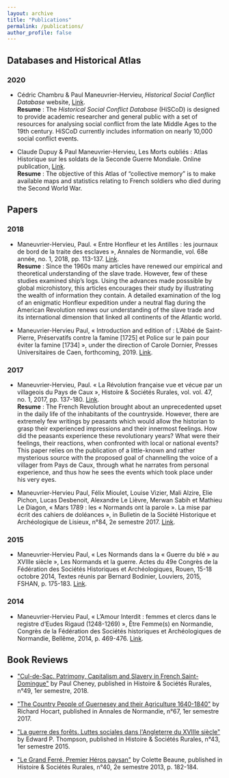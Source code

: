 ```yaml
---
layout: archive
title: "Publications"
permalink: /publications/
author_profile: false
---
```


## Databases and Historical Atlas
### 2020

- Cédric Chambru & Paul Maneuvrier-Hervieu, _Historical Social Conflict Database_ website, [Link](https://www.unicaen.fr/hiscod/).
<br>**Resume** : The _Historical Social Conflict Database_ (HiSCoD) is designed to provide academic researcher and general public with a set of resources for analysing social conflict from the late Middle Ages to the 19th century. HiSCoD currently includes information on nearly 10,000 social conflict events.

- Claude Dupuy & Paul Maneuvrier-Hervieu, Les Morts oubliés : Atlas Historique sur les soldats de la Seconde Guerre Mondiale. Online publication, [Link](https://mortsoublies.fr/).
<br>**Resume** : The objective of this Atlas of “collective memory” is to make available maps and statistics relating to French soldiers who died during the Second World War.

## Papers
### 2018

- Maneuvrier-Hervieu, Paul. « Entre Honfleur et les Antilles : les journaux de bord de la traite des esclaves », Annales de Normandie, vol. 68e année, no. 1, 2018, pp. 113-137. [Link](https://www.cairn.info/revue-annales-de-normandie-2018-1-page-113.htm).
<br>**Resume** : Since the 1960s many articles have renewed our empirical and theoretical understanding of the slave trade. However, few of these studies examined ship’s logs. Using the advances made posssible by global microhistory, this articles encourages their study by illustrating the wealth of information they contain. A detailed examination of the log of an enigmatic Honfleur expedition under a neutral flag during the American Revolution renews our understanding of the slave trade and its international dimension that linked all continents of the Atlantic world.

- Maneuvrier-Hervieu Paul, « Introduction and edition of : L’Abbé de Saint-Pierre, Préservatifs contre la famine [1725] et Police sur le pain pour éviter la famine [1734] », under the direction of Carole Dornier, Presses Universitaires de Caen, forthcoming, 2019. [Link](https://www.unicaen.fr/puc/sources/castel/doc/Economie/famine_intro.xml).

### 2017

- Maneuvrier-Hervieu, Paul. « La Révolution française vue et vécue par un villageois du Pays de Caux », Histoire & Sociétés Rurales, vol. vol. 47, no. 1, 2017, pp. 137-180. [Link](https://www.cairn.info/revue-histoire-et-societes-rurales-2017-1-page-137.htm).
<br>**Resume** : The French Revolution brought about an unprecedented upset in the daily life of the inhabitants of the countryside. However, there are extremely few writings by peasants which would allow the historian to grasp their experienced impressions and their innermost feelings. How did the peasants experience these revolutionary years? What were their feelings, their reactions, when confronted with local or national events? This paper relies on the publication of a little-known and rather mysterious source with the proposed goal of channelling the voice of a villager from Pays de Caux, through what he narrates from personal experience, and thus how he sees the events which took place under his very eyes.

- Maneuvrier-Hervieu Paul, Félix Mioulet, Louise Vizier, Mali Alzire, Elie Pichon, Lucas Desbenoit, Alexandre Le Lièvre, Merwan Sabih et Mathieu Le Diagon, « Mars 1789 : les « Normands ont la parole ». La mise par écrit des cahiers de doléances », in Bulletin de la Société Historique et Archéologique de Lisieux, n°84, 2e semestre 2017. [Link](http://www.societehistoriquedelisieux.fr/?p=7339).

### 2015

- Maneuvrier-Hervieu Paul, « Les Normands dans la « Guerre du blé » au XVIIIe siècle », Les Normands et la guerre. Actes du 49e Congrès de la Fédération des Sociétés Historiques et Archéologiques, Rouen, 15-18 octobre 2014, Textes réunis par Bernard Bodinier, Louviers, 2015, FSHAN, p. 175-183. [Link](https://www.dropbox.com/s/6c0et5mx9jujlco/maneuvrier-hervieu_normands_guerre_du_ble_2015.pdf?dl=0).

### 2014

- Maneuvrier-Hervieu Paul, « L’Amour Interdit : femmes et clercs dans le registre d’Eudes Rigaud (1248-1269) », Être Femme(s) en Normandie, Congrès de la Fédération des Sociétés historiques et Archéologiques de Normandie, Bellême, 2014, p. 469-476. [Link](https://www.dropbox.com/s/q2nebk61151cdql/maneuvrier-hervieu_amour_interdit_femmes_pretres_2014.pdf?dl=0).

## Book Reviews 

- ["Cul-de-Sac. Patrimony, Capitalism and Slavery in French Saint-Domingue"](https://www.cairn.info/revue-histoire-et-societes-rurales-2018-1-page-199.htm) by Paul Cheney, published in Histoire & Sociétés Rurales, n°49, 1er semestre, 2018. 

- ["The Country People of Guernesey and their Agriculture 1640-1840"](https://www.cairn.info/revue-annales-de-normandie-2017-1-page-149.htm) by Richard Hocart, published in Annales de Normandie, n°67, 1er semestre 2017.

- ["La guerre des forêts. Luttes sociales dans l'Angleterre du XVIIIe siècle"](https://www.cairn.info/revue-histoire-et-societes-rurales-2015-1-page-149.htm) by Edward P. Thompson, published in Histoire & Sociétés Rurales, n°43, 1er semestre 2015.

- ["Le Grand Ferré. Premier Héros paysan"](https://www.cairn.info/revue-histoire-et-societes-rurales-2013-2-page-155.htm?try_download=1) by Colette Beaune, published in Histoire & Sociétés Rurales, n°40, 2e semestre 2013, p. 182-184.

